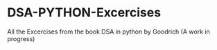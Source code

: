 # DSA-PYTHON-Excercises
All the Excercises from the book DSA in python by Goodrich (A work in progress)
